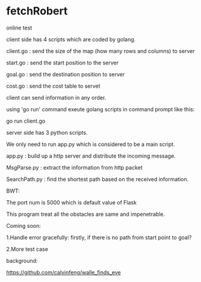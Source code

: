 # fetchRobert
online test

client side has 4 scripts which are coded by golang.

client.go : send the size of the map (how many rows and columns) to server

start.go : send the start position to the server

goal.go : send the destination position to server

cost.go : send the cost table to servet

client can send information in any order.

using 'go run' command exeute golang scripts in command prompt like this:

go run client.go



server side has 3 python scripts.

We only need to run app.py which is considered to be a main script.

app.py : build up a http server and distribute the incoming message.

MsgParse.py : extract the information from http packet

SearchPath.py : find the shortest path based on the received information.


BWT:

The port num is 5000 which is default value of Flask

This program treat all the obstacles are same and impenetrable.


Coming soon:

1.Handle error gracefully: firstly, if there is no path from start point to goal?

2.More test case

background:

https://github.com/calvinfeng/walle_finds_eve
